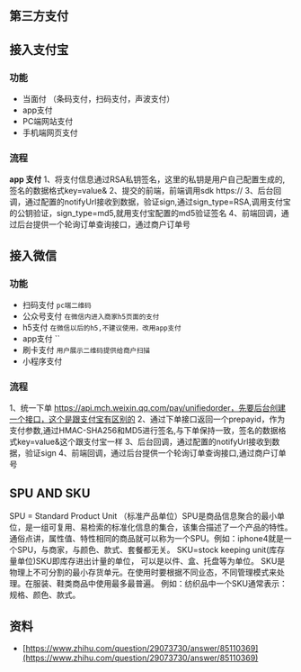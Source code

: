 ## 第三方支付

## 接入支付宝
### 功能
* 当面付 （条码支付，扫码支付，声波支付）
* app支付
* PC端网站支付
* 手机端网页支付  

### 流程
**app 支付**
1、将支付信息通过RSA私钥签名，这里的私钥是用户自己配置生成的,签名的数据格式key=value&
2、提交的前端，前端调用sdk https://
3、后台回调，通过配置的notifyUrl接收到数据，验证sign,通过sign_type=RSA,调用支付宝的公钥验证，sign_type=md5,就用支付宝配置的md5验证签名
4、前端回调，通过后台提供一个轮询订单查询接口，通过商户订单号

## 接入微信
### 功能
* 扫码支付 `pc端二维码`
* 公众号支付 `在微信内进入商家h5页面的支付`
* h5支付 `在微信以后的h5,不建议使用，改用app支付`
* app支付 ``
* 刷卡支付 `用户展示二维码提供给商户扫描`
* 小程序支付

### 流程
1、统一下单 https://api.mch.weixin.qq.com/pay/unifiedorder，先要后台创建一个接口，这个是跟支付宝有区别的
2、通过下单接口返回一个prepayid，作为支付参数,通过HMAC-SHA256和MD5进行签名,与下单保持一致，签名的数据格式key=value&这个跟支付宝一样
3、后台回调，通过配置的notifyUrl接收到数据，验证sign
4、前端回调，通过后台提供一个轮询订单查询接口,通过商户订单号


## SPU AND SKU
SPU = Standard Product Unit （标准产品单位）SPU是商品信息聚合的最小单位，是一组可复用、易检索的标准化信息的集合，该集合描述了一个产品的特性。通俗点讲，属性值、特性相同的商品就可以称为一个SPU。例如：iphone4就是一个SPU，与商家，与颜色、款式、套餐都无关。
SKU=stock keeping unit(库存量单位)SKU即库存进出计量的单位， 可以是以件、盒、托盘等为单位。
SKU是物理上不可分割的最小存货单元。在使用时要根据不同业态，不同管理模式来处理。在服装、鞋类商品中使用最多最普遍。
例如：纺织品中一个SKU通常表示：规格、颜色、款式。


## 资料
* [https://www.zhihu.com/question/29073730/answer/85110369](https://www.zhihu.com/question/29073730/answer/85110369)